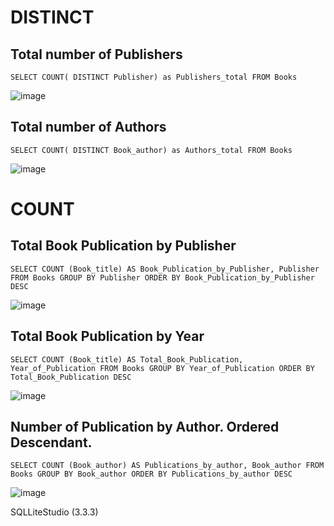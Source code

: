 # DISTINCT

## Total number of Publishers
`SELECT COUNT( DISTINCT Publisher) as Publishers_total
FROM Books`

![image](https://user-images.githubusercontent.com/108747030/189496758-ae03cdd3-8a64-4034-beb1-0754e2ef64a9.png)

## Total number of Authors
`SELECT COUNT( DISTINCT Book_author) as Authors_total
FROM Books`

![image](https://user-images.githubusercontent.com/108747030/189496735-5f14ef5e-1074-46c5-b350-83e9728a6569.png)

# COUNT

## Total Book Publication by Publisher
`SELECT COUNT (Book_title) AS Book_Publication_by_Publisher, Publisher
FROM Books
GROUP BY Publisher
ORDER BY Book_Publication_by_Publisher DESC`

![image](https://user-images.githubusercontent.com/108747030/189496715-0b999748-3500-4951-a322-25c6d75f46eb.png)

## Total Book Publication by Year
`SELECT COUNT (Book_title) AS Total_Book_Publication, Year_of_Publication
FROM Books
GROUP BY Year_of_Publication
ORDER BY Total_Book_Publication DESC`


![image](https://user-images.githubusercontent.com/108747030/189496673-2ca63228-6118-4eee-acef-77600687b9de.png)

## Number of Publication by Author. Ordered Descendant.
`SELECT COUNT (Book_author) AS Publications_by_author, Book_author
FROM Books
GROUP BY Book_author
ORDER BY Publications_by_author DESC`

![image](https://user-images.githubusercontent.com/108747030/189496551-265ce874-c4ff-4fc5-84a0-9fb8e076696f.png)




SQLLiteStudio (3.3.3)
